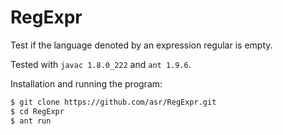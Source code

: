 RegExpr
=======

Test if the language denoted by an expression regular is empty.

Tested with `javac 1.8.0_222` and `ant 1.9.6`.

Installation and running the program:

````bash
$ git clone https://github.com/asr/RegExpr.git
$ cd RegExpr
$ ant run
````
